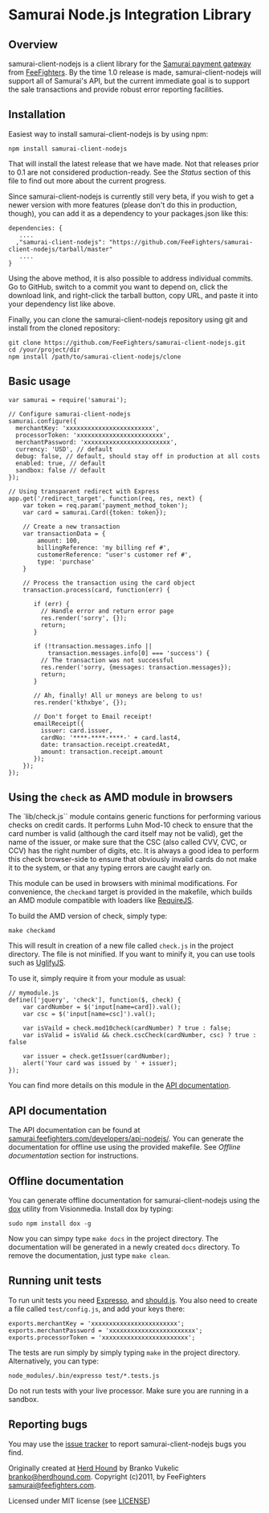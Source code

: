 # Samurai Node.js Integration Library

## Overview

samurai-client-nodejs is a client library for the 
[Samurai payment gateway](https://samurai.feefighters.com) from
[FeeFighters](http://feefighters.com/). By the time 1.0 release is made,
samurai-client-nodejs will support all of Samurai's API, but the current immediate goal is to
support the sale transactions and provide robust error reporting facilities.


## Installation

Easiest way to install samurai-client-nodejs is by using npm:

    npm install samurai-client-nodejs

That will install the latest release that we have made. Not that releases prior
to 0.1 are not considered production-ready. See the _Status_ section of this 
file to find out more about the current progress.

Since samurai-client-nodejs is currently still very beta, if you wish to get a newer version
with more features (please don't do this in production, though), you can add it
as a dependency to your packages.json like this:

    dependencies: {
       ....
      ,"samurai-client-nodejs": "https://github.com/FeeFighters/samurai-client-nodejs/tarball/master"
       ....
    }

Using the above method, it is also possible to address individual commits. Go
to GitHub, switch to a commit you want to depend on, click the download link,
and right-click the tarball button, copy URL, and paste it into your dependency
list like above.

Finally, you can clone the samurai-client-nodejs repository using git and install from the
cloned repository:
    
    git clone https://github.com/FeeFighters/samurai-client-nodejs.git
    cd /your/project/dir
    npm install /path/to/samurai-client-nodejs/clone

## Basic usage

    var samurai = require('samurai');

    // Configure samurai-client-nodejs
    samurai.configure({
      merchantKey: 'xxxxxxxxxxxxxxxxxxxxxxxx',
      processorToken: 'xxxxxxxxxxxxxxxxxxxxxxxx',
      merchantPassword: 'xxxxxxxxxxxxxxxxxxxxxxxx',
      currency: 'USD', // default
      debug: false, // default, should stay off in production at all costs
      enabled: true, // default
      sandbox: false // default
    });

    // Using transparent redirect with Express
    app.get('/redirect_target', function(req, res, next) {
        var token = req.param('payment_method_token');
        var card = samurai.Card({token: token});

        // Create a new transaction
        var transactionData = {
            amount: 100,
            billingReference: 'my billing ref #',
            customerReference: "user's customer ref #',
            type: 'purchase'
        }

        // Process the transaction using the card object
        transaction.process(card, function(err) {

           if (err) {
             // Handle error and return error page
             res.render('sorry', {});
             return;
           }

           if (!transaction.messages.info || 
               transaction.messages.info[0] === 'success') {
             // The transaction was not successful
             res.render('sorry, {messages: transaction.messages});
             return;
           }

           // Ah, finally! All ur moneys are belong to us!
           res.render('kthxbye', {});

           // Don't forget to Email receipt!
           emailReceipt({
             issuer: card.issuer,
             cardNo: '****-****-****-' + card.last4, 
             date: transaction.receipt.createdAt,
             amount: transaction.receipt.amount
           });
        });
    });

## Using the ``check`` as AMD module in browsers

The `lib/check.js`` module contains generic functions for performing various
checks on credit cards. It performs Luhn Mod-10 check to ensure that the card
number is valid (although the card itself may not be valid), get the name of
the issuer, or make sure that the CSC (also called CVV, CVC, or CCV) has the
right number of digits, etc. It is always a good idea to perform this check
browser-side to ensure that obviously invalid cards do not make it to the
system, or that any typing errors are caught early on.

This module can be used in browsers with minimal modifications. For
convenience, the ``checkamd`` target is provided in the makefile, which builds
an AMD module compatible with loaders like [RequireJS](http://requirejs.org/).

To build the AMD version of check, simply type:

    make checkamd

This will result in creation of a new file called ``check.js`` in the project
directory. The file is not minified. If you want to minify it, you can use
tools such as [UglifyJS](https://github.com/mishoo/UglifyJS).

To use it, simply require it from your module as usual:

    // mymodule.js
    define(['jquery', 'check'], function($, check) {
        var cardNumber = $('input[name=card]).val();
        var csc = $('input[name=csc]').val();
        
        var isVaild = check.mod10check(cardNumber) ? true : false;
        var isValid = isValid && check.cscCheck(cardNumber, csc) ? true : false
        
        var issuer = check.getIssuer(cardNumber);
        alert('Your card was issued by ' + issuer);
    });

You can find more details on this module in the 
[API documentation](https://samurai.feefighters.com/developers/api-nodejs/).

## API documentation

The API documentation can be found at 
[samurai.feefighters.com/developers/api-nodejs/](https://samurai.feefighters.com/developers/api-nodejs/). 
You can generate the documentation for offline use using the provided makefile.
See _Offline documentation_ section for instructions.

## Offline documentation

You can generate offline documentation for samurai-client-nodejs using the
[dox](https://github.com/visionmedia/dox/) utility from Visionmedia. Install
dox by typing:

    sudo npm install dox -g

Now you can simpy type ``make docs`` in the project directory. The
documentation will be generated in a newly created ``docs`` directory. To
remove the documentation, just type ``make clean``.

## Running unit tests

To run unit tests you need [Expresso](https://github.com/visionmedia/expresso),
and [should.js](https://github.com/visionmedia/should.js). You also need to
create a file called `test/config.js`, and add your keys there:

    exports.merchantKey = 'xxxxxxxxxxxxxxxxxxxxxxxx';
    exports.merchantPassword = 'xxxxxxxxxxxxxxxxxxxxxxxx';
    exports.processorToken = 'xxxxxxxxxxxxxxxxxxxxxxxx';

The tests are run simply by simply typing `make` in the project directory.
Alternatively, you can type:

    node_modules/.bin/expresso test/*.tests.js

Do not run tests with your live processor. Make sure you are running in a
sandbox.

## Reporting bugs

You may use the [issue tracker](https://github.com/FeeFighters/samurai-client-nodejs/issues) to
report samurai-client-nodejs bugs you find.

Originally created at [Herd Hound](http://www.herdhound.com/) by Branko Vukelic <branko@herdhound.com>.
Copyright (c)2011, by FeeFighters <samurai@feefighters.com>.

Licensed under MIT license (see
[LICENSE](https://github.com/FeeFighters/samurai-client-nodejs/blob/master/LICENSE))

